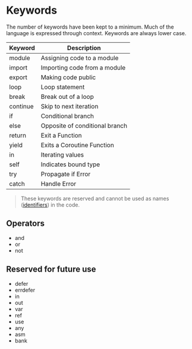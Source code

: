 # Keywords

The number of keywords have been kept to a minimum. Much of the language is expressed through context. Keywords are always lower case.

| Keyword | Description
|---|----
| module | Assigning code to a module
| import | Importing code from a module
| export | Making code public
| loop | Loop statement
| break | Break out of a loop
| continue | Skip to next iteration
| if | Conditional branch
| else | Opposite of conditional branch
| return | Exit a Function
| yield | Exits a Coroutine Function
| in | Iterating values
| self | Indicates bound type
| try | Propagate if Error
| catch | Handle Error

> These keywords are reserved and cannot be used as names ([identifiers](identifiers.md)) in the code.

## Operators

- and
- or
- not

## Reserved for future use

- defer
- errdefer
- in
- out
- var
- ref
- use
- any
- asm
- bank
